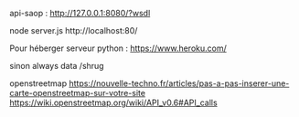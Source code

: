 
api-saop : http://127.0.0.1:8080/?wsdl

node server.js
http://localhost:80/

Pour héberger serveur python :
https://www.heroku.com/

sinon always data /shrug

openstreetmap
https://nouvelle-techno.fr/articles/pas-a-pas-inserer-une-carte-openstreetmap-sur-votre-site
https://wiki.openstreetmap.org/wiki/API_v0.6#API_calls


<!-- TODO https://wiki.openstreetmap.org/wiki/Routing -->